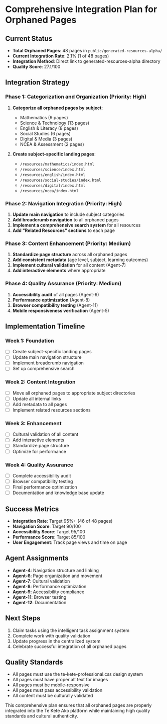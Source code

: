 # Comprehensive Integration Plan for Orphaned Pages

## Current Status
- **Total Orphaned Pages**: 48 pages in `public/generated-resources-alpha/`
- **Current Integration Rate**: 2.1% (1 of 48 pages)
- **Integration Method**: Direct link to generated-resources-alpha directory
- **Quality Score**: 27.1/100

## Integration Strategy

### Phase 1: Categorization and Organization (Priority: High)
1. **Categorize all orphaned pages by subject**:
   - Mathematics (9 pages)
   - Science & Technology (13 pages)
   - English & Literacy (8 pages)
   - Social Studies (6 pages)
   - Digital & Media (3 pages)
   - NCEA & Assessment (2 pages)

2. **Create subject-specific landing pages**:
   - `/resources/mathematics/index.html`
   - `/resources/science/index.html`
   - `/resources/english/index.html`
   - `/resources/social-studies/index.html`
   - `/resources/digital/index.html`
   - `/resources/ncea/index.html`

### Phase 2: Navigation Integration (Priority: High)
1. **Update main navigation** to include subject categories
2. **Add breadcrumb navigation** to all orphaned pages
3. **Implement a comprehensive search system** for all resources
4. **Add "Related Resources" sections** to each page

### Phase 3: Content Enhancement (Priority: Medium)
1. **Standardize page structure** across all orphaned pages
2. **Add consistent metadata** (age level, subject, learning outcomes)
3. **Implement cultural validation** for all content (Agent-7)
4. **Add interactive elements** where appropriate

### Phase 4: Quality Assurance (Priority: Medium)
1. **Accessibility audit** of all pages (Agent-9)
2. **Performance optimization** (Agent-8)
3. **Browser compatibility testing** (Agent-11)
4. **Mobile responsiveness verification** (Agent-5)

## Implementation Timeline

### Week 1: Foundation
- [ ] Create subject-specific landing pages
- [ ] Update main navigation structure
- [ ] Implement breadcrumb navigation
- [ ] Set up comprehensive search

### Week 2: Content Integration
- [ ] Move all orphaned pages to appropriate subject directories
- [ ] Update all internal links
- [ ] Add metadata to all pages
- [ ] Implement related resources sections

### Week 3: Enhancement
- [ ] Cultural validation of all content
- [ ] Add interactive elements
- [ ] Standardize page structure
- [ ] Optimize for performance

### Week 4: Quality Assurance
- [ ] Complete accessibility audit
- [ ] Browser compatibility testing
- [ ] Final performance optimization
- [ ] Documentation and knowledge base update

## Success Metrics
- **Integration Rate**: Target 95%+ (46 of 48 pages)
- **Navigation Score**: Target 90/100
- **Accessibility Score**: Target 95/100
- **Performance Score**: Target 85/100
- **User Engagement**: Track page views and time on page

## Agent Assignments
- **Agent-4**: Navigation structure and linking
- **Agent-6**: Page organization and movement
- **Agent-7**: Cultural validation
- **Agent-8**: Performance optimization
- **Agent-9**: Accessibility compliance
- **Agent-11**: Browser testing
- **Agent-12**: Documentation

## Next Steps
1. Claim tasks using the intelligent task assignment system
2. Complete work with quality validation
3. Update progress in the centralized system
4. Celebrate successful integration of all orphaned pages

## Quality Standards
- All pages must use the te-kete-professional.css design system
- All pages must have proper alt text for images
- All pages must be mobile-responsive
- All pages must pass accessibility validation
- All content must be culturally validated

This comprehensive plan ensures that all orphaned pages are properly integrated into the Te Kete Ako platform while maintaining high quality standards and cultural authenticity.
